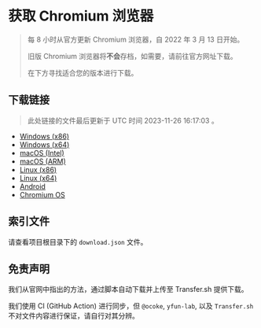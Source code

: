 # 获取 Chromium 浏览器

> 每 8 小时从官方更新 Chromium 浏览器，自 2022 年 3 月 13 日开始。
> 
> 旧版 Chromium 浏览器将**不会**存档，如需要，请前往官方网址下载。
>
> 在下方寻找适合您的版本进行下载。

## 下载链接

> 此处链接的文件最后更新于 UTC 时间 2023-11-26 16:17:03
。

- [Windows (x86)](https://transfer.sh/6o5Cpi9XuM/Win.zip)
- [Windows (x64)](https://transfer.sh/j3popwosAN/Win_x64.zip)
- [macOS (Intel)](https://transfer.sh/HuE4ppgOKH/Mac.zip)
- [macOS (ARM)](https://transfer.sh/6dKAxob2Nm/Mac_Arm.zip)
- [Linux (x86)](https://transfer.sh/UvPMHeMqfz/Linux.zip)
- [Linux (x64)](https://transfer.sh/zAApVeMEDq/Linux_x64.zip)
- [Android](https://transfer.sh/et7Q5Qdfrn/Android.zip)
- [Chromium OS](https://transfer.sh/FdAzm0vJiG/Linux_ChromiumOS_Full.zip)

## 索引文件

请查看项目根目录下的 `download.json` 文件。

## 免责声明

我们从官网中指出的方法，通过脚本自动下载并上传至 Transfer.sh 提供下载。

我们使用 CI (GitHub Action) 进行同步，但 `@ocoke`, `yfun-lab`, 以及 `Transfer.sh` 不对文件内容进行保证，请自行对其分辨。
